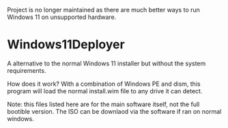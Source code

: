 Project is no longer maintained as there are much better ways to run Windows 11 on unsupported hardware. 

# Windows11Deployer

A alternative to the normal Windows 11 installer but without the system requirements. 


How does it work?
With a combination of Windows PE and dism, this program will load the normal install.wim file to any drive it can detect. 

Note: this files listed here are for the main software itself, not the full bootible version. The ISO can be downlaod via the software if ran on normal windows. 
